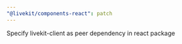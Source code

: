 ```yaml
---
"@livekit/components-react": patch
---
```


Specify livekit-client as peer dependency in react package
